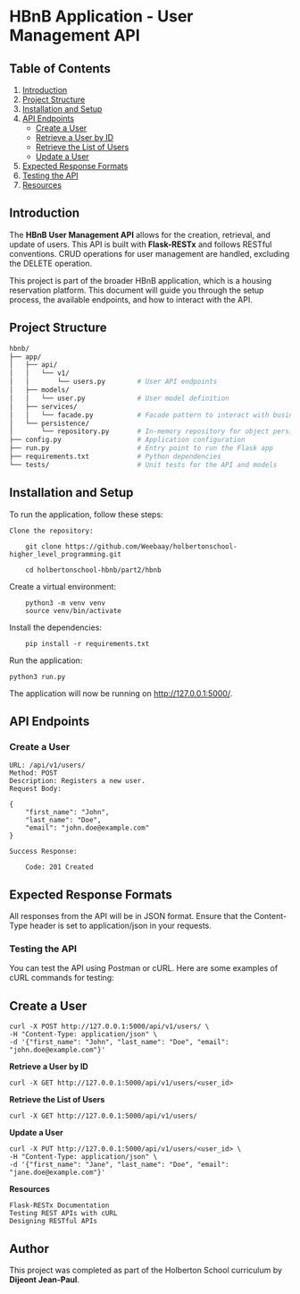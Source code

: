 # HBnB Application - User Management API

## Table of Contents
1. [Introduction](#introduction)
2. [Project Structure](#project-structure)
3. [Installation and Setup](#installation-and-setup)
4. [API Endpoints](#api-endpoints)
   - [Create a User](#create-a-user)
   - [Retrieve a User by ID](#retrieve-a-user-by-id)
   - [Retrieve the List of Users](#retrieve-the-list-of-users)
   - [Update a User](#update-a-user)
5. [Expected Response Formats](#expected-response-formats)
6. [Testing the API](#testing-the-api)
7. [Resources](#resources)

## Introduction

The **HBnB User Management API** allows for the creation, retrieval, and update of users. This API is built with **Flask-RESTx** and follows RESTful conventions. CRUD operations for user management are handled, excluding the DELETE operation.

This project is part of the broader HBnB application, which is a housing reservation platform. This document will guide you through the setup process, the available endpoints, and how to interact with the API.

## Project Structure

```bash
hbnb/
├── app/
│   ├── api/
│   │   └── v1/
│   │       └── users.py        # User API endpoints
│   ├── models/
│   │   └── user.py             # User model definition
│   ├── services/
│   │   └── facade.py           # Facade pattern to interact with business logic
│   └── persistence/
│       └── repository.py       # In-memory repository for object persistence
├── config.py                   # Application configuration
├── run.py                      # Entry point to run the Flask app
├── requirements.txt            # Python dependencies
└── tests/                      # Unit tests for the API and models
```


## Installation and Setup

To run the application, follow these steps:

    Clone the repository:

		git clone https://github.com/Weebaay/holbertonschool-higher_level_programming.git

		cd holbertonschool-hbnb/part2/hbnb

Create a virtual environment:

		python3 -m venv venv
		source venv/bin/activate

Install the dependencies:

		pip install -r requirements.txt

Run the application:

    python3 run.py

The application will now be running on http://127.0.0.1:5000/.

## API Endpoints
### Create a User

    URL: /api/v1/users/
    Method: POST
    Description: Registers a new user.
    Request Body:

	{
  		"first_name": "John",
  		"last_name": "Doe",
  		"email": "john.doe@example.com"
	}

	Success Response:

    	Code: 201 Created

## Expected Response Formats

All responses from the API will be in JSON format. Ensure that the Content-Type header is set to application/json in your requests.
### Testing the API

You can test the API using Postman or cURL. Here are some examples of cURL commands for testing:
## Create a User


	curl -X POST http://127.0.0.1:5000/api/v1/users/ \
	-H "Content-Type: application/json" \
	-d '{"first_name": "John", "last_name": "Doe", "email": "john.doe@example.com"}'

**Retrieve a User by ID**


	curl -X GET http://127.0.0.1:5000/api/v1/users/<user_id>

**Retrieve the List of Users**

	curl -X GET http://127.0.0.1:5000/api/v1/users/

**Update a User**

	curl -X PUT http://127.0.0.1:5000/api/v1/users/<user_id> \
	-H "Content-Type: application/json" \
	-d '{"first_name": "Jane", "last_name": "Doe", "email": "jane.doe@example.com"}'

**Resources**

    Flask-RESTx Documentation
    Testing REST APIs with cURL
    Designing RESTful APIs

## Author

This project was completed as part of the Holberton School curriculum by **Dijeont Jean-Paul**.